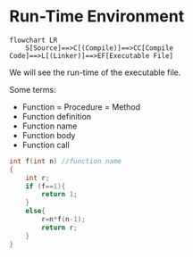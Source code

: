# Run-Time Environment

```mermaid
flowchart LR
    S[Source]==>C[(Compile)]==>CC[Compile Code]==>L[(Linker)]==>EF[Executable File]
```

We will see the run-time of the executable file.

Some terms:

-   Function = Procedure = Method
-   Function definition
-   Function name
-   Function body
-   Function call

```C
int f(int n) //function name
{
    int r;
    if (f==1){
        return 1;
    }
    else{
        r=n*f(n-1);
        return r;
    }
}
```